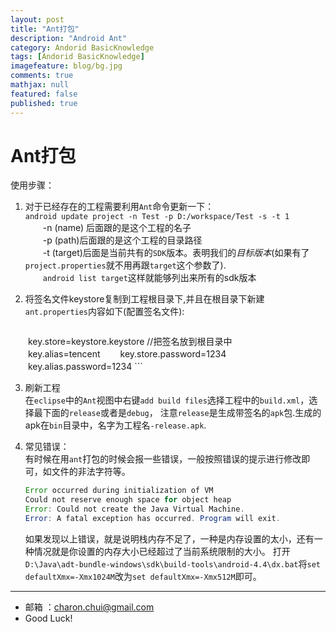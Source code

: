 ```yaml
---
layout: post
title: "Ant打包"
description: "Android Ant"
category: Andorid BasicKnowledge
tags: [Andorid BasicKnowledge]
imagefeature: blog/bg.jpg
comments: true
mathjax: null
featured: false
published: true
---
```


Ant打包
===

使用步骤：    
1. 对于已经存在的工程需要利用`Ant`命令更新一下：    
    `android update project -n Test -p D:/workspace/Test -s -t 1`            
　　-n (name) 后面跟的是这个工程的名子      
　　-p (path)后面跟的是这个工程的目录路径                          
　　-t (target)后面是当前共有的`SDK`版本。表明我们的*目标版本*(如果有了`project.properties`就不用再跟`target`这个参数了).          
　　`android list target`这样就能够列出来所有的sdk版本          

2. 将签名文件keystore复制到工程根目录下,并且在根目录下新建`ant.properties`内容如下(配置签名文件):       
    ```
　　key.store=keystore.keystore //把签名放到根目录中   
　　key.alias=tencent
　　key.store.password=1234
　　key.alias.password=1234
    ```

3. 刷新工程    
    在`eclipse`中的`Ant`视图中右键`add build files`选择工程中的`build.xml`，选择最下面的`release`或者是`debug`，
	注意`release`是生成带签名的`apk`包.生成的apk在`bin`目录中，名字为工程名`-release.apk`.

4. 常见错误：      
	有时候在用`ant`打包的时候会报一些错误，一般按照错误的提示进行修改即可，如文件的非法字符等。     
	```java
	Error occurred during initialization of VM
	Could not reserve enough space for object heap
	Error: Could not create the Java Virtual Machine.
	Error: A fatal exception has occurred. Program will exit.
	```
	如果发现以上错误，就是说明栈内存不足了，一种是内存设置的太小，还有一种情况就是你设置的内存大小已经超过了当前系统限制的大小。
	打开`D:\Java\adt-bundle-windows\sdk\build-tools\android-4.4\dx.bat`将`set defaultXmx=-Xmx1024M`改为`set defaultXmx=-Xmx512M`即可。
	
---

- 邮箱 ：charon.chui@gmail.com  
- Good Luck! 
